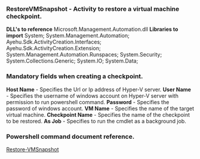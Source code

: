 ﻿
### RestoreVMSnapshot - Activity to restore a virtual machine checkpoint.
**DLL's to reference**
Microsoft.Management.Automation.dll
**Libraries to import**
System;
System.Management.Automation;
Ayehu.Sdk.ActivityCreation.Interfaces;
Ayehu.Sdk.ActivityCreation.Extension;
System.Management.Automation.Runspaces;
System.Security;
System.Collections.Generic;
System.IO;
System.Data;

### Mandatory fields when creating a checkpoint.
**Host Name** - Specifies the Url or Ip address of Hyper-V server.
**User Name** - Specifies the username of windows account on Hyper-V server with permission to run powershell command.
**Password** - Specifies the password of windows account.
**VM Name** - Specifies the name of the target virtual machine.
**Checkpoint Name** - Specifies the name of the checkpoint to be restored.
**As Job** - Specifies to run the cmdlet as a background job.

### Powershell command document reference.

[Restore-VMSnapshot](https://docs.microsoft.com/en-us/powershell/module/hyper-v/Restore-VMSnapshot?view=win10-ps)
